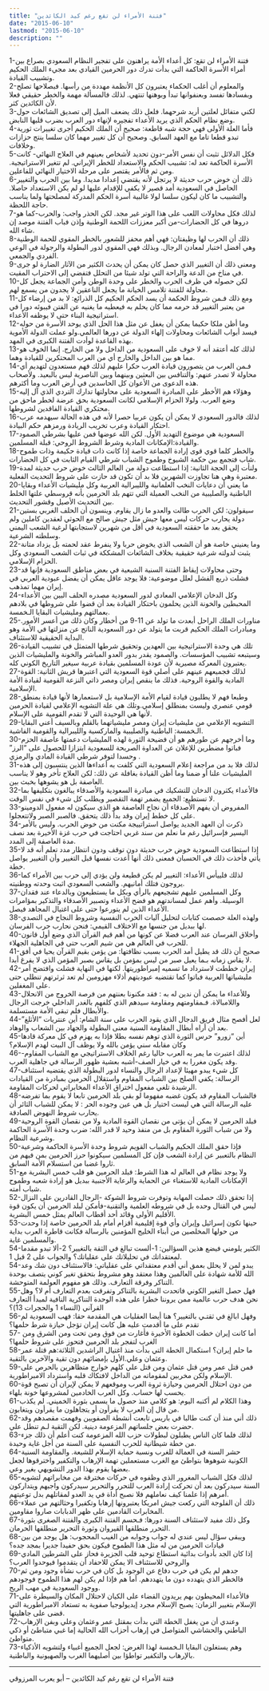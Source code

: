 ```yaml
---
title: "فتنة الأمراء لن تقع رغم كيد الكائدين"
date: "2015-06-10"
lastmod: "2015-06-10"
description: ""
---
```

1-فتنة الأمراء لن تقع: كل أعداء الأمة يراهنون على تفجير النظام السعودي بصراع بين أمراء الأسرة الحاكمة التي بدأت تدرك دور الحرمين القيادي بعد مجيء الملك الحكيم وتشبيب القيادة.  
2-والمعلوم أن أغلب الحكماء يعتبرون كل الأنظمة مهددة من رأسها. فبصلاحها تصلح وبفسادها تفسد وبعنفوانها تبدأ وبوهنها تنتهي. لذلك فالمسألة مهمة والخطر حقيقي فعلا لأن الكائدين كثر.  
3-لكني متفائل لعلتين أريد شرحهما. فلعل ذلك يضعف الميل إلى تصديق الشائعات حول وضع نظام الحكم الذي يريد الأعداء تفجيره لإنهاء دور العرب بضرب قلبها النابض.  
4-فأما العلة الأولى فهي حجة شبه قاطعة: صحيح أن الملك الحكيم أجرى تغييرات ثورية تبدو قطعا تاما مع العهد السابق. وصحيح أن كل تغيير مهما كان سلسا ينتج حزازات وخلافات.  
5-فكل الدلائل تثبت أن نفس الأمر-دون تحديد لأشخاص بعينهم في العلاج النهائي- كانت الأسرة الحاكمة تعد له: تشبيب الحكم والاستعداد للخطر الإيراني. لم تتغير الاستراتيجية. ومن ثم فالأمر يقتصر على مرحلة الاختيار النهائي للفاعلين.  
6-ذلك أن خوض حرب حديثة لا يرتجل لأنه يقتضي إعدادا مديدا. وما بين الحرب والتغيير الحاصل في السعودية أمد قصير لا يكفي للإقدام عليها لو لم يكن الاستعداد حاصلا. والتشبيب ما كان ليكون سلسا لولا غالبية أسرة الحكم المدركة لمصلحتها ولما يناسب حاجة اللحظة.  
7-لذلك فكل محاولات اللعب على هذا الوتر غير مجد. لكن الحذر واجب: والحرب-كما هو دروها في كل الحضارات-من أكبر معززات اللحمة الوطنية وإذن فباب الفتنة موصد إن شاء الله.  
8-ذلك أن الحرب لها وظيفتان: فهي أهم محفز للشعور بالخطر المقوي للحمة الوطنية وهي أفضل اختبار لمعادن الرجال. وبذلك فهي المقوي لدور البطولة والرجولة في الوعي الفردي والجمعي.  
9-ومعنى ذلك أن التغيير الذي حصل كان يمكن أن يحدث الكثير من الآثار الضارة لو جرى في مناخ من الدعة والراحة التي تولد شيئا من التحلل فتفضي إلى الاحتراب المقيت.  
10-لكن حصوله في ظرف الحرب والخطر على وحدة الوطن وأمن الجماعة يجعل كل محاولة للفتنة تلامس الخيانة ما يجعل الناعقين لا يجدون من يسمع لهم.  
11-ومع ذلك فـمن شروط الحكمة أن يسد الحكم الحكيم كل الذرائع: لا بد من إرضاء كل من يعتبر التغيير قد حرمه مما كان يحلم به فيعطيه ما يغنيه عن الفتن فيبوئه دورا في استراتيجية البناء حتى لا يوظفه الأعداء.  
12-وما أظن ملكا حكيما يمكن أن يغفل عن مثل هذا الحل الذي يوحد الأسرة من حوله فيسد أبواب الشائعات ومحاولات إلهاء الدولة عن دورها العالمي.ولو عملت الدولة الأموية بهذه القاعدة لوأدت الفتنة الكبرى في المهد.  
13-لذلك كله أعتقد أنه لا خوف على السعودية من الداخل ولا من الخارج. إنما الخوف هو مما هو بين الداخل والخارج أي من العرب المحتكرين للقيادة وهما.  
14-فـمن العرب من يتصورون قيادة العرب حكرا عليهم لذلك فهم مستعدون لتهديم أي محاولة لا تصدر عنهم: والتنافس بين البعثين وبينهما وبين الناصرية ليس بالبعيد. ولأصحاب هذه الدعوى من الأعوان كل الحاسدين في أرض العرب وما أكثرهم.  
15-وهؤلاء هم الأخطر على المبادرة السعودية على محاولتها تدارك التردي الذي آل إليه وضع العرب. ولولا الحزام الإسلامي لكانت السعودية بحق عرضة لخطر ماحق من محتكري القيادة الفاقدين لشروطها.  
16-لذلك فالدور السعودي لا يمكن أن يكون عربيا حصرا لأنه في هذه الحالة سيهدمه عرب احتكار القيادة وعرب تخريب الريادة ورمزهم حكم البيادة.  
17-السعودية هي موضوع التهديد الأول. لكن الله عوضها فمن عليها بشرطي الصمود والقيادة:الإمكانات المادية وشرط الشروط الروحي: قبلة المسلمين.  
18-والخطر كلما قوي قوى إرادة الجماعة خاصة إذا كانت ذات قيادة حكيمة وذات طموح شاب فتجمع بين حكمة الشيوخ وطموح الشباب شرطي القيام الثابت في كل الحضارات.  
19-ولنأت إلى الحجة الثانية: إذا استطاعت دولة من العالم الثالث خوض حرب حديثة لمدة معتبرة وهي هنا تجاوزت الشهرين فلا بد أن تكون قد حازت على شروط التحديث الفعلية.  
20-ما يعني أن دعايات النخب العلمانية والليبرالية العربية وكل مليشيات الأعداء وبقايا الباطنية والصليبية من النخب العميلة التي تتهم بلد الحرمين بأنه قروسطي علتها الخلط بين التحديث الأصيل وقشور التحديث.  
21-سيقولون: لكن الحرب طالت والعدو ما زال يقاوم. وينسون أن الحلف الغربي بستين دولة يحارب حركات ليس معها جيش مثل جيش صالح مع الحوثي لعقدين كاملين ولم يحقق بعد ما حققته السعودية في أقل من شهرين لاستجابتها لرغبة الشعب اليمني وسلطته الشرعية.  
22-وما يعنيني خاصة هو أن الشعب الذي يخوض حربا ولا ينفرط عقد لحمته بل يزداد متانة يثبت لدولته شرعية حقيقية بخلاف الشائعات المشككة في ثبات الشعب السعودي وكل الحزام الإسلامي.  
23-وحتى محاولات إيقاظ الفتنة السنية الشيعية في بعض مناطق السعودية فإنها قد فشلت ذريع الفشل لعلل موضوعية: فلا يوجد عاقل يمكن أن يفضل عبودية العربي في إيران مهما تمذهب.  
24-وكل الدخان الإعلامي المعادي لدور السعودية مصدره الحلف البين بين الأعداء المحبطين والخونة الذين يحلمون باحتكار القيادة بعد أن قضوا على شروطها في بلادهم بعمالتهم ومليشيات البقايا الـخمسة.  
25-مناورات الملك الراحل أبعدت ما تولد عن 11-9 من أخطار وكان ذلك من أعسر الأمور. ومبادرات الملك الحكيم قربت ما يتولد عن دور السعودية الناتج عن منزلتها في الأمة وهو البداية الحقيقية للاستئناف.  
26-تلك هي وحدة الاستراتيجية بين العهدين وتحقيق شرطها المتمثل في تشبيب القيادة وسيتبعه تشبيب المؤسسات. والصمود يقدر بدور العدو المباشر والخونة والمليشيات الذين يعتبرون المعركة مصيرية لأن عودة المسلمين بقيادة عربية سيغير التاريخ الكوني كله.  
27-لذلك فجميعهم عينهم على أصلي قوة السعودية التي اعتبرها قريش الثانية: القوة المادية والقوة الروحية. فذلك ما ينقص إيران ومصر ذاتي النزعة القومية لقيادة الأمة الإسلامية.  
28-وطبعا فهم لا يطلبون قيادة لقيام الأمة الإسلامية بل لاستعمارها لأنها قيادة بمنطق قومي عنصري وليست بمنطلق إسلامي.وتلك هي علة التشويه الإعلامي لقيادة الحرمين لأنها هي الوحيدة التي لا تقدم القومية على الإسلام.  
29-التشويه الإعلامي من مليشيات إيران ومصر مليشياتهما بالقلم وبالسيف أعني البقايا الـخمسة: الباطنية والصليبية والماركسية والليبرالية والقومية الفاشية.  
30-وما أخرجهم عن طورهم هو أن فضيحة الثورة لهذه المليشيات دعمتها عاصفة الحزم فباتوا مضطرين للإعلان عن العداوة الصريحة للسعودية ابتزازا للحصول على “الرز” وحسدا لتوفر شرطي القيادة المادي والرمزي .  
31-لذلك فلا بد من مراجعة إعلام السعودية التي كلفت به أعداءها الذين ينتسبون إلى هذه المليشيات علنا أو ضمنا وما أظن القيادة بغافلة عن ذلك: لكن العلاج تأخر وهو لا يناسب العاصفة بل هو يشوهها بخبث بين.  
32-فالأعداء يكثرون الدخان للتشكيك في مبادرة السعودية والأصدقاء يبالغون بتكليفها بما لا تستطيع: الجميع يضمر تهمة التقصير ويطلب كل شيء في نفس الوقت.  
33-المفروض أن يفهم الأصدقاء أن نجاح العاصفة هو الذي سيكون له مفعول الدومينو على كل خطط إيران وقد بدأ ذلك يتحقق. فالصبر الصبر ولاتتعجلوا.  
34-ذكرت أن العهد الجديد يواصل استراتييجة مكنت من خوض الحرب. وليس بالأمر اليسير فإسرائيل رغم ما نعلم من سند غربي احتاجت في حرب غزة الأخيرة بعد نصف مدة العاصفة إلى المدد.  
35-إذا استطاعت السعودية خوض حرب حديثة دون توقف ودون انتظار مدد تعلم أنه قد لا يأتي فأخذت ذلك في الحسبان فمعنى ذلك أنها أعدت نفسها قبل التغيير وأن التغيير يواصل خطة.  
36-لذلك فلييأس الأعداء: التغيير لم يكن قطيعة ولن يؤدي إلى حرب بين الأمراء كما يروجون فتلك أمانيهم. والشعب السعودي اثبت وحدته ووطنيته.  
37-وكل المسلمين عليهم تشجيعهم بالرأي وبكل ما يستطيعون وبالدعاء عند فقدان الوسيلة. وأهم عمل لمساندتهم هو فضح الأعداء وتصبير الأصدقاء والتذكير بمؤامرات الأعداء الذين لم يتورعوا حتى على اغتيال المجاهد فيصل.  
38-ولهذه العلة خصصت كتابات لتحليل آليات الحرب النفسية وشروط النجاح في التصدي لها ببديل من جنسها مع الاختلاف القيمي: فنحن نحارب حرب الفرسان.  
40-وأخلاق الفرسان عند العرب فضلا عن كونها من أهم قيم القرآن الذي وضع أول قانون للحرب في العالم هي من شيم العرب حتى في الجاهلية الجهلاء.  
41-صحيح أن ذلك قد يطيل أمد الحرب بسبب نظافتها: من يؤمن بقيم القرآن يحيا في أفق لا يقاس زمانه بـما يعيل صبر من ليس بمؤمن بل يقاس بصبر المؤمن الذي لا يفرغ أبدا.  
42-إيران خططت لاسترداد ما تسميه إمبراطوريتها. لكنها في النهاية فشلت وافتضح أمر مليشياتها العربية فباتوا كما تقتضيه عبوديتهم أذلاء مهزومين لم تعد ثرثرتهم تنطلي حتى على المغفلين.  
43-وللأعداء ما يمكن أن ندين له به : فقد مكنونا بعنتهم من فرصة الخروج من الانحلال واللامبالاة. فـمقاومتهم ومقاومة سيدهم الذي كلفهم بالغدر الداخلي خرجت الرجال والأبطال فلم تبقى الأمة مستسلمة.  
44-لعل أفصح مثال فريق الدجال الذي يقود الحرب على سنة الشام: أين عنتريات “الأثلغ” بعد أن أراه أبطال المقاومة السنية معنى البطولة والجهاد بين الشعاب والوهاد.  
45-أين “زورو” حرس الثورة الذي توهم نفسه بطلا فإذا به يهزم في كل معركة قادها وكان مقابله سني يؤمن بالله ولا يوظف آل البيت لهدم الإسلام؟  
46-لذلك اعتبرت ما يمر به العرب حاليا رغم الخلاف الاستراتيجي مع الشباب المقاوم-وقد يكون مغررا به في خيار الصف-أشبه بعشية ظهور الرسالة في جاهلية العرب.  
47-كل شيء يبدو مهيئا لإعداد الرجال والنساء لدور البطولة الذي يقتضيه استئناف الرسالة: يكفي الصلح بين الشباب المقاوم واستقلال الحرمين بمبادرة من القيادات الرشيدة تلغي مفعول اختراق الأعداء المخابراتي لحركات المقاومة.  
48-فالشباب المقاوم قد يكون غضبه مفهوما لو بقي بلد الحرمين تابعا لا يقوم بما تفرضه عليه الرسالة التي هي ليست اختيار بل هي عين وجوده الحر : لا يمكن للشباب الثائر أن يحارب شروط النهوض الصادقة.  
49-فبلد الحرمين لا يمكن أن يؤتى من نقصان القوة المادية ولا من نقصان القوة الروحية ولا من شباب الثورة المقاوم بل من منفذ وحيد لا قدر الله: ضرب وحدة الأسرة الحاكمة وشرعية النظام.  
50-فإذا حقق الملك الحكيم والشباب القويم شروط وحدة الأسرة الحاكمة وشرعية النظام بالتعبير عن إرادة الشعب فإن كل المسلمين سيكونوا حرز الحرمين بمن فيهم من ثاروا غضبا من استسلام الأمة السابق.  
51-ولا يوجد نظام في العالم له هذا الشرط: فبلد الحرمين هو قلب خمس البشرية مع الإمكانات المادية للاستغناء عن الحماية والرعاية الأجنبية ببديل هو إرادة شعبه وطموح شباب أمته.  
52-إذا تحقق ذلك حصلت المهابة وتوفرت شروط الشوكة -الرجال القادرين على النزال ليس في القتال وحده بل في شروطه العلمية والتقنية-فأمكن لبلد الحرمين أن يكون قوة الأقليم الأولى وقائد أحد أقطاب العالم يمثل خمس البشرية.  
53-حينها تكون إسرائيل وإيران وأي قوة إقليمية أقزام أمام بلد الحرمين خاصة إذا وحدت من حولها المخلصين من أبناء الخليج المؤمنين بالرسالة فكانت قاطرة العرب بداية والمسلمين غاية.  
54-الكثير يلومني فيضع هذين السؤالين: 1-ألست تبالغ في الثقة بالتغيير؟ 2-ألا تبدو مقدما لمعتقداتك في تحليلاتك على عقلياتك؟ والجواب على 2 قبل 1.  
54-يبدو لمن لا يحلل بعمق أني أقدم معتقداتي على عقلياتي: فالاستئناف دون شك وعد الله للأمة شهادة على العالمين وهذا معتقد وهو مشروط بتحقق تغير كوني يتصف بوحدة التناكر وفرقة التعارف. وذلك هو مفهوم العولمة المتوحشة.  
55-فهل حصل التغير الكوني فاتحدت البشرية بالتناكر وتفرقت بعدم التعارف أم لا؟ وهل نحن هدف حرب عالمية ممن يروننا خطرا على هذه الوحدة التناكرية النافية لمبدأ التعارف القرآني (النساء 1 والحجرات 13)؟  
56-وفهل ابالغ في ثقتـي بالتغيير؟ هنا أيضا العقليات هي المقدمة حقا: فهب السعودية لم تقدم على ما أقدمت عليه هل كانت إيران تؤجل حيازة شرط حلمها؟  
57- أما كانت إيران خطت الخطوة الأخيرة فأغارت من فوق ومن تحت ومن الشرق ومن الغرب لتفجر بلد الحرمين فتحوز على شروط حلمها؟  
58-ما حلم إيران؟ استكمال الخطة التي بدأت منذ اغتيال الراشدين الثلاثة:هم قتلة عمر وعثمان وعلي.الأول بإمضائهم دون تقية والآخرين بالتقية.  
59-فمن قتل عمر ومن قتل عثمان ومن قتل علي كلهم خوارج متظاهرين بالحرص على الإسلام ولكن مخربين لمقوماته من الداخل لافتكاك قلبه واسترداد الامبراطورية.  
60-من دون احتلال الحرمين وحيازة ثروة العرب وموقعهم لا يمكن لإيران أن تصبح قوة يحسب لها حساب. وكل العرب الخادمين لمشروعها خونة بلهاء.  
61-وهذا الكلام لم أكتبه اليوم: هو كلامي منذ حصول ما يسمى بثورة الخميني. لم يكذب من قال إن العرب لا يقرأون أو يتجاهلون ما يقرأون ويتغابون.  
62-ذلك أني منذ أن كنت طالبا في باريس تابعت أنشطة الصفويين وفهمت مقصدهم وقد حضرت بعض جلساتهم المزعومة دينية. لكن التقية لـم تنطل علي.  
63-لذلك فلما كان الناس يطبلون لبطولات حزب الله المزعومة كنت أعلم أن ذلك جزء من خطة شيطانية للحرب النفسية على السنة من أجل غاية وحيدة.  
64-حشر السنة في العمالة للغرب ونسبة حماية الإسلام للشيعة. والمقاومة السنية الكونية شوهوها بتواطئ مع الغرب مستعملين تهمة الإرهاب والتكفير واخترقوها لجعل بعضها يقوم بهذا الدور التشويهي بغير وعي.  
65-لذلك فكل الشباب المغرور الذي وظفوه في حركات مخترقة من مخابراتهم لتشويه السنة سيدركون بعد أن تحركت إرادة العرب للتحرر والتحرير سيدركون واجبهم ويتداركون أمرهم إذا علمنا كيف نعاملهم فلا نصبح أداة في يد العدو لمقاتلهم بدل توعيتهم.  
66-ذلك أن الفلوجة التي ركعت جيش امريكا يعتبرونها إرهابا وتكفيرا وحثالتهم من عملاء المخابرات القادمين على ظهر الدبابات صاروا مقاومين.  
67-وكل ذلك مفيد لاستئناف السنة دورها: فـحسم الفتنة الكبرى والفتنة الصغرى بثورة التحرر منطلقها القيروان وثورة التحرير منطلقها الحرمان.  
68-ويبقى سؤال ليس عندي له جواب وجوابه من الغيب المحجوب: هل يوجد من بين قيادات الحرمين من له مثل هذا الطموح فيكون بحق حفيدا جديرا بمجد جده؟  
69-إذا كان الجد بأدوات بدائية استطاع توحيد قلب الجزيرة فحاز على الشرطين المادي والروحي للاستئناف الا يمكن للاحفاد أن يتقدموا فيوحدوا العرب؟  
70-جدهم لم يكن في حرب دفاع عن الوجود بل كان في حرب نشأة وجود ومن ثم فالخطر الذي يتهدده دون ما يتهددهم. أما هم فإذا لم يكن لهم هذا الطموح فوجودهم ووجود السعودية في مهب الريح.  
71-فالأعداء المحيطون بهم يريدون القضاء على الكيان لاحتلال المكان والسيطرة على الإسلام بتغيير الزمان: يصبح الإسلام مجرد إيديولوجيا صفوية به تستعاد الامبراطورية التي قضى على جاهليتها.  
72-وعندي أن من يغفل الخطة التي بدأت بمقتل عمر وعثمان وعلي وبفن الإرهاب الباطني والحشاشي المتواصل في إرهاب أحزاب الله الحالية إما غبي متباطئ أو ذكي متواطئ.  
73-وهم يستغلون البقايا الـخمسة لهذا الغرض: لجعل الجميع أغبياء ولتشويه الأذكياء بالإرهاب والتكفير تواطؤا بين أصليهما الغرب والصهيونية والباطنية.

---

فتنة الأمراء لن تقع رغم كيد الكائدين – أبو يعرب المرزوقي

###